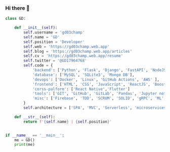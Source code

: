 ### Hi there 👋

<!--
**gd03champ/gd03champ** is a ✨ _special_ ✨ repository because its `README.md` (this file) appears on your GitHub profile.

Here are some ideas to get you started:
-->
```python
class GD:

    def __init__(self):
        self.username = 'gd03champ'
        self.name = 'GD'
        self.position = 'Developer'
        self.web = 'https://gd03champ.web.app'
        self.blog = 'https://gd03champ.web.app/articles'
        self.cv = 'https://gd03champ.web.app/resume'
        self.twitter = '@GD17964768'
        self.code = {
            'backend': ['Python', 'Flask', 'Django', 'FastAPI', 'NodeJS', 'ExpressJS', 'PHP'],
            'database': ['MySQL', 'SQLite3', 'Mongo DB'],
            'devops': ['Docker', 'Linux', 'GitHub Actions', 'AWS' ],
            'frontend': ['HTML', 'CSS', 'JavaScript', 'ReactJS', 'Boostrap'],
            'corss-palform': ['React Native','Flutter']
            'tools': ['GIT', 'GitHub', 'GitLab', 'Pandas', 'Jupyter notebook', 'SQLAlchemy', 'Nginx'],
            'misc': ['Firebase', 'TDD', 'SCRUM', 'SOLID', 'gRPC', 'ML', 'Tech Writer']
        }
        self.architecture = ['SPA', 'MVC', 'Serverless', 'microservices']

    def __str__(self):
        return f'{self.name} | {self.position}'


if __name__ == '__main__':
    me = GD()
    print(me)


```
